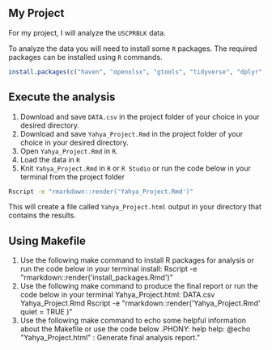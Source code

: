 ## My Project

For my project, I will analyze the `USCPRBLK` data. 

To analyze the data you will need to install some `R` packages. The required packages can be installed using `R` commands.

``` r
install.packages(c("haven", "openxlsx", "gtools", "tidyverse", "dplyr", "ggplot2"))
```


## Execute the analysis
  1) Download and save `DATA.csv` in the project folder of your choice in your desired directory. 
  2) Download and save `Yahya_Project.Rmd` in the project folder of your choice in your desired directory.
  3) Open `Yahya_Project.Rmd` in `R`.
  4) Load the data in `R`
  5) Knit `Yahya_Project.Rmd` in `R` or `R Studio` or run the code below in your terminal from the project folder
 
 ``` bash
Rscript -e "rmarkdown::render('Yahya_Project.Rmd')"
```
This will create a file called `Yahya_Project.html` output in your directory that contains the results.

## Using Makefile
  1) Use the following make command to install R packages for analysis or run the code below in your terminal 
      install:
        Rscript -e "rmarkdown::render('install_packages.Rmd')"
   2) Use the following make command to produce the final report or run the code below in your terminal
      Yahya_Project.html: DATA.csv Yahya_Project.Rmd
        Rscript -e "rmarkdown::render('Yahya_Project.Rmd' quiet = TRUE )"
  3) Use the following make command to echo some helpful information about the Makefile or use the code below
      .PHONY: help
      help:
        @echo "Yahya_Project.html" : Generate final analysis report."
